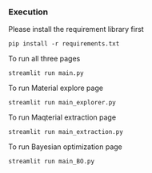 ### Execution

Please install the requirement library first
```angular2html
pip install -r requirements.txt
```
To run all three pages
```angular2html
streamlit run main.py
```

To run Material explore page
```angular2html
streamlit run main_explorer.py
```

To run Maqterial extraction page
```angular2html
streamlit run main_extraction.py
```

To run Bayesian optimization page
```angular2html
streamlit run main_BO.py
```